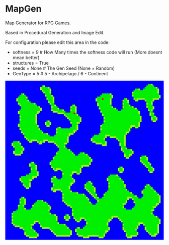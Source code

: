 # MapGen
Map Generator for RPG Games.

Based in Procedural Generation and Image Edit.

For configuration please edit this area in the code:

* softness = 9  # How Many times the softness code will run (More doesnt mean better)
* structures = True
* seeds = None  # The Gen Seed (None = Random)
* GenType = 5  # 5 - Archipelago / 6 - Continent

![alt text](https://github.com/JCGCosta/MapGen/blob/[branch]/map.jpg?raw=true)
